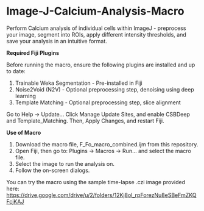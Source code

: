 # Image-J-Calcium-Analysis-Macro
Perform Calcium analysis of individual cells within ImageJ - preprocess your image, segment into ROIs, apply different intensity thresholds, and save your analysis in an intuitive format.



**Required Fiji Plugins**

Before running the macro, ensure the following plugins are installed and up to date:
1. Trainable Weka Segmentation - Pre-installed in Fiji
2. Noise2Void (N2V) - Optional preprocessing step, denoising using deep learning
3. Template Matching - Optional preprocessing step, slice alignment

Go to Help → Update... Click Manage Update Sites, and enable CSBDeep and Template_Matching. Then,  Apply Changes, and restart Fiji.



**Use of Macro**

1. Download the macro file, F_Fo_macro_combined.ijm from this repository.
2. Open Fiji, then go to: Plugins → Macros → Run… and select the macro file.
3. Select the image to run the analysis on. 
4. Follow the on-screen dialogs.

You can try the macro using the sample time-lapse .czi image provided here: https://drive.google.com/drive/u/2/folders/12Kj8ol_rpForezNu8eSBeFmZKQFcjKAJ


